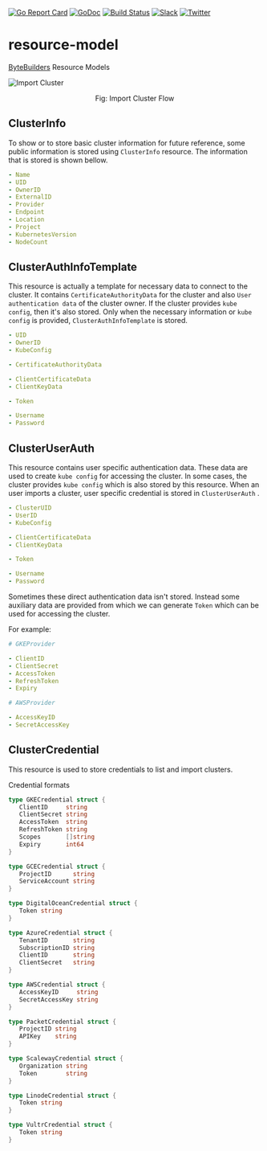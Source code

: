 [![Go Report Card](https://goreportcard.com/badge/go.bytebuilders.dev/resource-model)](https://goreportcard.com/report/go.bytebuilders.dev/resource-model)
[![GoDoc](https://godoc.org/go.bytebuilders.dev/resource-model?status.svg "GoDoc")](https://godoc.org/go.bytebuilders.dev/resource-model)
[![Build Status](https://github.com/bytebuilders/resource-model/workflows/CI/badge.svg)](https://github.com/bytebuilders/resource-model/actions?workflow=CI)
[![Slack](https://slack.appscode.com/badge.svg)](https://slack.appscode.com)
[![Twitter](https://img.shields.io/twitter/follow/ByteBuilders.svg?style=social&logo=twitter&label=Follow)](https://twitter.com/intent/follow?screen_name=ByteBuilders)

# resource-model

[ByteBuilders](https://byte.builders) Resource Models

![Import Cluster](/home/masud/Downloads/Import-Cluster.png)

<center>Fig: Import Cluster Flow</center>



##  ClusterInfo

To show or to store basic cluster information for future reference, some public information is stored using `ClusterInfo` resource. The information that is stored is shown bellow.

```yaml
- Name
- UID
- OwnerID
- ExternalID
- Provider
- Endpoint
- Location
- Project
- KubernetesVersion
- NodeCount
```

## ClusterAuthInfoTemplate

This resource is actually a template for necessary data to connect to the cluster. It contains `CertificateAuthorityData` for the cluster and also `User authentication data` of the cluster owner. If the cluster provides `kube config`, then it's also stored. Only when the necessary information or `kube config` is provided, `ClusterAuthInfoTemplate` is stored.

```yaml
- UID
- OwnerID
- KubeConfig

- CertificateAuthorityData

- ClientCertificateData
- ClientKeyData

- Token

- Username
- Password
```

## ClusterUserAuth

This resource contains user specific authentication data. These data are used to create `kube config` for accessing the cluster. In some cases, the cluster provides `kube config` which is also stored by this resource. When an user imports a cluster, user specific credential is stored in `ClusterUserAuth` .

```yaml
- ClusterUID
- UserID
- KubeConfig

- ClientCertificateData
- ClientKeyData

- Token

- Username
- Password
```

Sometimes these direct authentication data isn't stored. Instead some auxiliary data are provided from which we can generate `Token` which can be used for accessing the cluster.

For example:

```yaml
# GKEProvider

- ClientID
- ClientSecret
- AccessToken
- RefreshToken
- Expiry
```

```yaml
# AWSProvider

- AccessKeyID
- SecretAccessKey
```

## ClusterCredential

This resource is used to store credentials to list and import clusters.

Credential formats

```go
type GKECredential struct {
   ClientID     string
   ClientSecret string
   AccessToken  string
   RefreshToken string
   Scopes 		[]string
   Expiry 		int64
}

type GCECredential struct {
   ProjectID      string
   ServiceAccount string
}

type DigitalOceanCredential struct {
   Token string
}

type AzureCredential struct {
   TenantID       string
   SubscriptionID string
   ClientID       string
   ClientSecret   string
}

type AWSCredential struct {
   AccessKeyID     string
   SecretAccessKey string
}

type PacketCredential struct {
   ProjectID string
   APIKey    string
}

type ScalewayCredential struct {
   Organization string
   Token        string
}

type LinodeCredential struct {
   Token string
}

type VultrCredential struct {
   Token string
}
```
